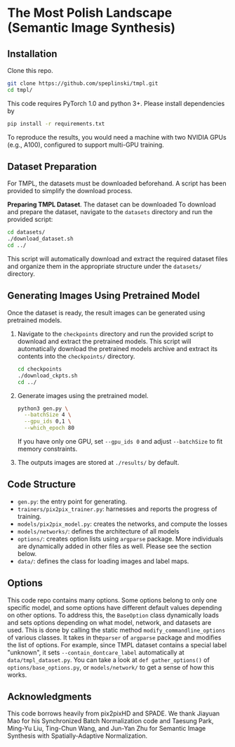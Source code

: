 # The Most Polish Landscape (Semantic Image Synthesis)

## Installation

Clone this repo.
```bash
git clone https://github.com/speplinski/tmpl.git
cd tmpl/
```

This code requires PyTorch 1.0 and python 3+. Please install dependencies by
```bash
pip install -r requirements.txt
```

To reproduce the results, you would need a machine with two NVIDIA GPUs (e.g., A100), configured to support multi-GPU training.

## Dataset Preparation

For TMPL, the datasets must be downloaded beforehand. A script has been provided to simplify the download process.

**Preparing TMPL Dataset**. The dataset can be downloaded To download and prepare the dataset, navigate to the `datasets` directory and run the provided script:

```bash
cd datasets/
./download_dataset.sh
cd ../
```

This script will automatically download and extract the required dataset files and organize them in the appropriate structure under the `datasets/` directory.

## Generating Images Using Pretrained Model

Once the dataset is ready, the result images can be generated using pretrained models.

1. Navigate to the `checkpoints` directory and run the provided script to download and extract the pretrained models. This script will automatically download the pretrained models archive and extract its contents into the `checkpoints/` directory.

    ```bash
    cd checkpoints
    ./download_ckpts.sh
    cd ../
    ```

2. Generate images using the pretrained model.
    ```bash
    python3 gen.py \
      --batchSize 4 \
      --gpu_ids 0,1 \
      --which_epoch 80
    ```
    If you have only one GPU, set `--gpu_ids 0` and adjust `--batchSize` to fit memory constraints.

3. The outputs images are stored at `./results/` by default.

## Code Structure

- `gen.py`: the entry point for generating.
- `trainers/pix2pix_trainer.py`: harnesses and reports the progress of training.
- `models/pix2pix_model.py`: creates the networks, and compute the losses
- `models/networks/`: defines the architecture of all models
- `options/`: creates option lists using `argparse` package. More individuals are dynamically added in other files as well. Please see the section below.
- `data/`: defines the class for loading images and label maps.

## Options

This code repo contains many options. Some options belong to only one specific model, and some options have different default values depending on other options. To address this, the `BaseOption` class dynamically loads and sets options depending on what model, network, and datasets are used. This is done by calling the static method `modify_commandline_options` of various classes. It takes in the`parser` of `argparse` package and modifies the list of options. For example, since TMPL dataset contains a special label "unknown", it sets `--contain_dontcare_label` automatically at `data/tmpl_dataset.py`. You can take a look at `def gather_options()` of `options/base_options.py`, or `models/network/` to get a sense of how this works.

## Acknowledgments
This code borrows heavily from pix2pixHD and SPADE. We thank Jiayuan Mao for his Synchronized Batch Normalization code and Taesung Park, Ming-Yu Liu, Ting-Chun Wang, and Jun-Yan Zhu for Semantic Image Synthesis with Spatially-Adaptive Normalization.